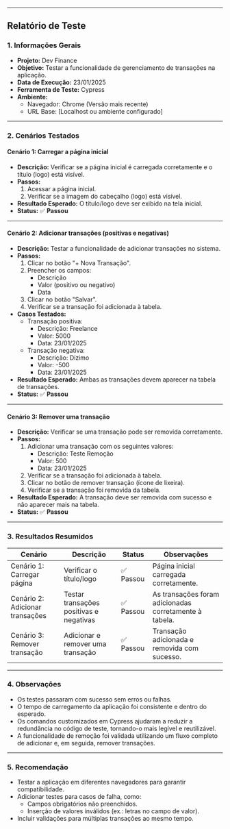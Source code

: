 
---

## **Relatório de Teste**

### **1. Informações Gerais**
- **Projeto:** Dev Finance
- **Objetivo:** Testar a funcionalidade de gerenciamento de transações na aplicação.
- **Data de Execução:** 23/01/2025
- **Ferramenta de Teste:** Cypress
- **Ambiente:** 
  - Navegador: Chrome (Versão mais recente)
  - URL Base: [Localhost ou ambiente configurado]

---

### **2. Cenários Testados**

#### **Cenário 1: Carregar a página inicial**
- **Descrição:** Verificar se a página inicial é carregada corretamente e o título (logo) está visível.
- **Passos:**
  1. Acessar a página inicial.
  2. Verificar se a imagem do cabeçalho (logo) está visível.
- **Resultado Esperado:** O título/logo deve ser exibido na tela inicial.
- **Status:** ✅ **Passou**

---

#### **Cenário 2: Adicionar transações (positivas e negativas)**
- **Descrição:** Testar a funcionalidade de adicionar transações no sistema.
- **Passos:**
  1. Clicar no botão "+ Nova Transação".
  2. Preencher os campos:
     - Descrição
     - Valor (positivo ou negativo)
     - Data
  3. Clicar no botão "Salvar".
  4. Verificar se a transação foi adicionada à tabela.
- **Casos Testados:**
  - Transação positiva:
    - Descrição: Freelance
    - Valor: 5000
    - Data: 23/01/2025
  - Transação negativa:
    - Descrição: Dízimo
    - Valor: -500
    - Data: 23/01/2025
- **Resultado Esperado:** Ambas as transações devem aparecer na tabela de transações.
- **Status:** ✅ **Passou**

---

#### **Cenário 3: Remover uma transação**
- **Descrição:** Verificar se uma transação pode ser removida corretamente.
- **Passos:**
  1. Adicionar uma transação com os seguintes valores:
     - Descrição: Teste Remoção
     - Valor: 500
     - Data: 23/01/2025
  2. Verificar se a transação foi adicionada à tabela.
  3. Clicar no botão de remover transação (ícone de lixeira).
  4. Verificar se a transação foi removida da tabela.
- **Resultado Esperado:** A transação deve ser removida com sucesso e não aparecer mais na tabela.
- **Status:** ✅ **Passou**

---

### **3. Resultados Resumidos**

| **Cenário**                     | **Descrição**                            | **Status** | **Observações**                                                                 |
|----------------------------------|------------------------------------------|------------|---------------------------------------------------------------------------------|
| Cenário 1: Carregar página       | Verificar o título/logo                  | ✅ Passou  | Página inicial carregada corretamente.                                         |
| Cenário 2: Adicionar transações  | Testar transações positivas e negativas  | ✅ Passou  | As transações foram adicionadas corretamente à tabela.                         |
| Cenário 3: Remover transação     | Adicionar e remover uma transação        | ✅ Passou  | Transação adicionada e removida com sucesso.                                   |

---

### **4. Observações**
- Os testes passaram com sucesso sem erros ou falhas.
- O tempo de carregamento da aplicação foi consistente e dentro do esperado.
- Os comandos customizados em Cypress ajudaram a reduzir a redundância no código de teste, tornando-o mais legível e reutilizável.
- A funcionalidade de remoção foi validada utilizando um fluxo completo de adicionar e, em seguida, remover transações.

---

### **5. Recomendação**
- Testar a aplicação em diferentes navegadores para garantir compatibilidade.
- Adicionar testes para casos de falha, como:
  - Campos obrigatórios não preenchidos.
  - Inserção de valores inválidos (ex.: letras no campo de valor).
- Incluir validações para múltiplas transações ao mesmo tempo.